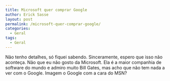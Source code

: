```yaml
---
title: Microsoft quer comprar Google
author: Erick Sasse
layout: post
permalink: /microsoft-quer-comprar-google/
categories:
  - Geral
tags:
  - Geral
---
```

N&atilde;o tenho detalhes, s&oacute; fiquei sabendo. Sinceramente, espero que isso n&atilde;o aconte&ccedil;a. N&atilde;o que eu n&atilde;o gosto da Microsoft. Ela &eacute; a maior companhia de software do mundo e admiro muito Bill Gates, mas acho que n&atilde;o tem nada a ver com o Google. Imagem o Google com a cara do MSN?